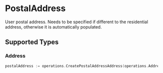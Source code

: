 # PostalAddress

User postal address. Needs to be specified if different to the residential address, otherwise it is automatically populated.


## Supported Types

### Address

```go
postalAddress := operations.CreatePostalAddressAddress(operations.Address{/* values here */})
```

